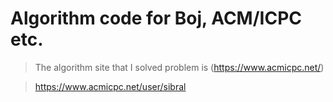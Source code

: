 # Algorithm code for Boj, ACM/ICPC etc.

>The algorithm site that I solved problem is (https://www.acmicpc.net/)

>https://www.acmicpc.net/user/sibral

